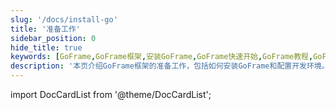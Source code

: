```yaml
---
slug: '/docs/install-go'
title: '准备工作'
sidebar_position: 0
hide_title: true
keywords: [GoFrame,GoFrame框架,安装GoFrame,GoFrame快速开始,GoFrame教程,GoFrame文档,开发环境配置,安装指南,Go语言,GoFrame开发]
description: '本页介绍GoFrame框架的准备工作，包括如何安装GoFrame和配置开发环境。该指南为新手提供快速开始的步骤和GoFrame的基础知识，帮助您快速搭建GoFrame应用程序开发环境。'
---
```


import DocCardList from '@theme/DocCardList';

<DocCardList />